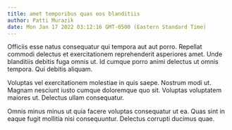 ```yaml
---
title: amet temporibus quas eos blanditiis
author: Patti Murazik
date: Mon Jan 17 2022 03:12:16 GMT-0500 (Eastern Standard Time)
---
```

Officiis esse natus consequatur qui tempora aut aut porro. Repellat commodi delectus et exercitationem reprehenderit asperiores amet. Unde blanditiis debitis fuga omnis ut. Id cumque porro animi delectus ut omnis tempora. Qui debitis aliquam.

 Voluptas vel exercitationem molestiae in quis saepe. Nostrum modi ut. Magnam nesciunt iusto cumque doloremque quo sit. Voluptas voluptatem maiores ut. Delectus ullam consequatur.

 Omnis minus minus ut quia facere voluptas consequatur ut ea. Quas sint in eaque fugit mollitia nisi consequuntur. Delectus corrupti ducimus quae.